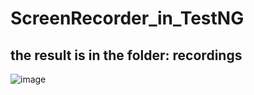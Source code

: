# ScreenRecorder_in_TestNG

## the result is in the folder: recordings

![image](https://user-images.githubusercontent.com/7100940/211355154-e4bdc06c-8bea-4b78-b296-55e1bf23676e.png)


